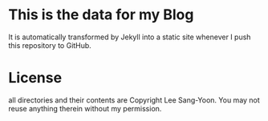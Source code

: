 This is the data for my Blog
===============================
It is automatically transformed by Jekyll into a static site whenever I push this repository to GitHub.

License
==========
all directories and their contents are Copyright Lee Sang-Yoon. You may not reuse anything therein without my permission.
